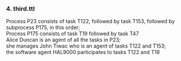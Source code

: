 ### 4. third.ttl
Process P23 consists of task T122, followed by task T153, followed by subprocess P175, in this order;\
Process P175 consists of task T19 followed by task T47 \
Alice Duncan is an agent of all the tasks in P23;\
she manages John Tiwac who is an agent of tasks T122 and T153; \
the software agent HAL9000 participates to tasks T122 and T19